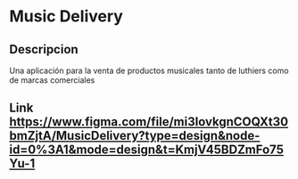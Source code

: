# Music Delivery

## Descripcion

Una aplicación para la venta de productos musicales tanto de luthiers como de marcas comerciales

## Link https://www.figma.com/file/mi3IovkgnCOQXt30bmZjtA/MusicDelivery?type=design&node-id=0%3A1&mode=design&t=KmjV45BDZmFo75Yu-1